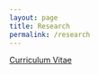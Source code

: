 ```yaml
---
layout: page
title: Research
permalink: /research
---
```


[Curriculum Vitae](/assets/vishal_cv_jan2018.pdf)

